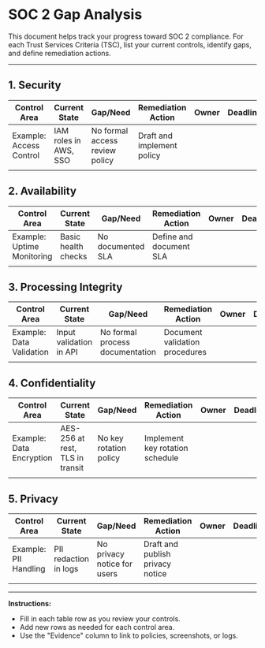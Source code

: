 # SOC 2 Gap Analysis

This document helps track your progress toward SOC 2 compliance. For each Trust Services Criteria (TSC), list your current controls, identify gaps, and define remediation actions.

---

## 1. Security
| Control Area                | Current State                | Gap/Need                        | Remediation Action                | Owner      | Deadline   | Evidence           |
|----------------------------|------------------------------|----------------------------------|-----------------------------------|------------|------------|--------------------|
| Example: Access Control    | IAM roles in AWS, SSO        | No formal access review policy   | Draft and implement policy        |            |            |                    |
|                            |                              |                                  |                                   |            |            |                    |

## 2. Availability
| Control Area                | Current State                | Gap/Need                        | Remediation Action                | Owner      | Deadline   | Evidence           |
|----------------------------|------------------------------|----------------------------------|-----------------------------------|------------|------------|--------------------|
| Example: Uptime Monitoring | Basic health checks          | No documented SLA               | Define and document SLA           |            |            |                    |
|                            |                              |                                  |                                   |            |            |                    |

## 3. Processing Integrity
| Control Area                | Current State                | Gap/Need                        | Remediation Action                | Owner      | Deadline   | Evidence           |
|----------------------------|------------------------------|----------------------------------|-----------------------------------|------------|------------|--------------------|
| Example: Data Validation   | Input validation in API      | No formal process documentation | Document validation procedures    |            |            |                    |
|                            |                              |                                  |                                   |            |            |                    |

## 4. Confidentiality
| Control Area                | Current State                | Gap/Need                        | Remediation Action                | Owner      | Deadline   | Evidence           |
|----------------------------|------------------------------|----------------------------------|-----------------------------------|------------|------------|--------------------|
| Example: Data Encryption   | AES-256 at rest, TLS in transit | No key rotation policy         | Implement key rotation schedule   |            |            |                    |
|                            |                              |                                  |                                   |            |            |                    |

## 5. Privacy
| Control Area                | Current State                | Gap/Need                        | Remediation Action                | Owner      | Deadline   | Evidence           |
|----------------------------|------------------------------|----------------------------------|-----------------------------------|------------|------------|--------------------|
| Example: PII Handling      | PII redaction in logs        | No privacy notice for users     | Draft and publish privacy notice  |            |            |                    |
|                            |                              |                                  |                                   |            |            |                    |

---

**Instructions:**
- Fill in each table row as you review your controls.
- Add new rows as needed for each control area.
- Use the "Evidence" column to link to policies, screenshots, or logs. 
